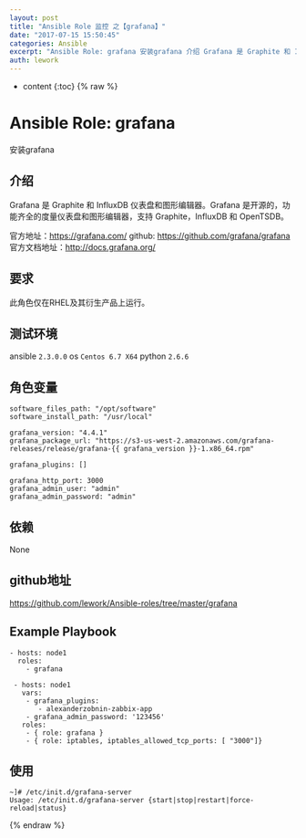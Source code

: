 ```yaml
---
layout: post
title: "Ansible Role 监控 之【grafana】"
date: "2017-07-15 15:50:45"
categories: Ansible
excerpt: "Ansible Role: grafana 安装grafana 介绍 Grafana 是 Graphite 和 InfluxDB 仪表盘和图形编..."
auth: lework
---
```

* content
{:toc}
{% raw %}

# Ansible Role: grafana

安装grafana

## 介绍
Grafana 是 Graphite 和 InfluxDB 仪表盘和图形编辑器。Grafana 是开源的，功能齐全的度量仪表盘和图形编辑器，支持 Graphite，InfluxDB 和 OpenTSDB。

官方地址：https://grafana.com/
github: https://github.com/grafana/grafana
官方文档地址：http://docs.grafana.org/

## 要求

此角色仅在RHEL及其衍生产品上运行。

## 测试环境

ansible `2.3.0.0`
os `Centos 6.7 X64`
python `2.6.6`

## 角色变量
	software_files_path: "/opt/software"
	software_install_path: "/usr/local"

	grafana_version: "4.4.1"
	grafana_package_url: "https://s3-us-west-2.amazonaws.com/grafana-releases/release/grafana-{{ grafana_version }}-1.x86_64.rpm"

	grafana_plugins: []

	grafana_http_port: 3000
	grafana_admin_user: "admin"
	grafana_admin_password: "admin"

## 依赖

None

## github地址
https://github.com/lework/Ansible-roles/tree/master/grafana

## Example Playbook
   
    - hosts: node1
      roles:
        - grafana
		
     - hosts: node1
       vars:
        - grafana_plugins:
           - alexanderzobnin-zabbix-app
        - grafana_admin_password: '123456'
       roles:
        - { role: grafana }
        - { role: iptables, iptables_allowed_tcp_ports: [ "3000"]}

## 使用

```
~]# /etc/init.d/grafana-server 
Usage: /etc/init.d/grafana-server {start|stop|restart|force-reload|status}

```
{% endraw %}
